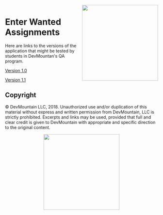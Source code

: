 <img src="https://s3.amazonaws.com/devmountain/www/img/logowhiteblue.png" width="250" align="right">

# Enter Wanted Assignments

Here are links to the versions of the application that might be tested by students in DevMountan's QA program.

[Version 1.0](1.0_README.md)

[Version 1.1](1.1_README.md)

## Copyright

© DevMountain LLC, 2018. Unauthorized use and/or duplication of this material without express and written permission from DevMountain, LLC is strictly prohibited. Excerpts and links may be used, provided that full and clear credit is given to DevMountain with appropriate and specific direction to the original content.

<p align="center">
<img src="https://s3.amazonaws.com/devmountain/www/img/logowhiteblue.png" width="250">
</p>
